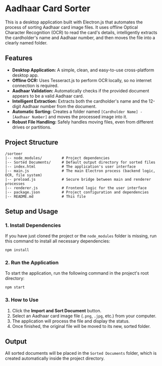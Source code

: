 # Aadhaar Card Sorter

This is a desktop application built with Electron.js that automates the process of sorting Aadhaar card image files. It uses offline Optical Character Recognition (OCR) to read the card's details, intelligently extracts the cardholder's name and Aadhaar number, and then moves the file into a clearly named folder.

## Features

- **Desktop Application:** A simple, clean, and easy-to-use cross-platform desktop app.
- **Offline OCR:** Uses Tesseract.js to perform OCR locally, so no internet connection is required.
- **Aadhaar Validation:** Automatically checks if the provided document appears to be a valid Aadhaar card.
- **Intelligent Extraction:** Extracts both the cardholder's name and the 12-digit Aadhaar number from the document.
- **Automatic Sorting:** Creates a folder named `[Cardholder Name] - [Aadhaar Number]` and moves the processed image into it.
- **Robust File Handling:** Safely handles moving files, even from different drives or partitions.

## Project Structure

```
/sorteer
|-- node_modules/         # Project dependencies
|-- Sorted Documents/     # Default output directory for sorted files
|-- index.html            # The application's user interface
|-- main.js               # The main Electron process (backend logic, OCR, file system)
|-- preload.js            # Secure bridge between main and renderer processes
|-- renderer.js           # Frontend logic for the user interface
|-- package.json          # Project configuration and dependencies
|-- README.md             # This file
```

## Setup and Usage

### 1. Install Dependencies

If you have just cloned the project or the `node_modules` folder is missing, run this command to install all necessary dependencies:

```bash
npm install
```

### 2. Run the Application

To start the application, run the following command in the project's root directory:

```bash
npm start
```

### 3. How to Use

1.  Click the **Import and Sort Document** button.
2.  Select an Aadhaar card image file (`.png`, `.jpg`, etc.) from your computer.
3.  The application will process the file and display the status.
4.  Once finished, the original file will be moved to its new, sorted folder.

## Output

All sorted documents will be placed in the `Sorted Documents` folder, which is created automatically inside the project directory.
